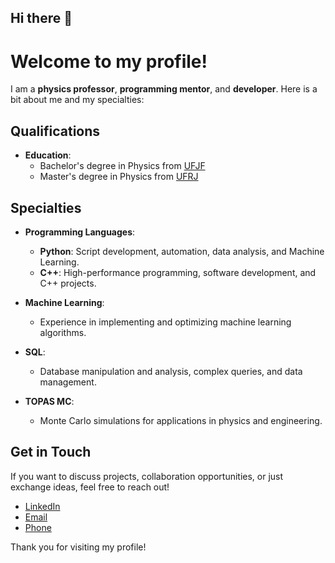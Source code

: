 ## Hi there 👋
# Welcome to my profile!

I am a **physics professor**, **programming mentor**, and **developer**. Here is a bit about me and my specialties:

## Qualifications

- **Education**:
  - Bachelor's degree in Physics from [UFJF](https://www.ufjf.br)
  - Master's degree in Physics from [UFRJ](https://www.ufrj.br)

## Specialties

- **Programming Languages**:
  - **Python**: Script development, automation, data analysis, and Machine Learning.
  - **C++**: High-performance programming, software development, and C++ projects.
  
- **Machine Learning**:
  - Experience in implementing and optimizing machine learning algorithms.

- **SQL**:
  - Database manipulation and analysis, complex queries, and data management.

- **TOPAS MC**:
  - Monte Carlo simulations for applications in physics and engineering.

## Get in Touch

If you want to discuss projects, collaboration opportunities, or just exchange ideas, feel free to reach out!

- [LinkedIn](https://www.linkedin.com/in/gustavo-oliveira-b6404920b/)
- [Email](mailto:oliveiras.fisica@gmail.com)
- [Phone](https://wa.me/+5532998114083)

Thank you for visiting my profile!



